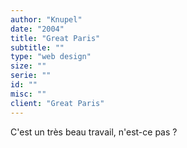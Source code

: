 ```yaml
---
author: "Knupel"
date: "2004"
title: "Great Paris"
subtitle: ""
type: "web design"
size: ""
serie: ""
id: ""
misc: ""
client: "Great Paris"
---
```


C'est un très beau travail, n'est-ce pas ?